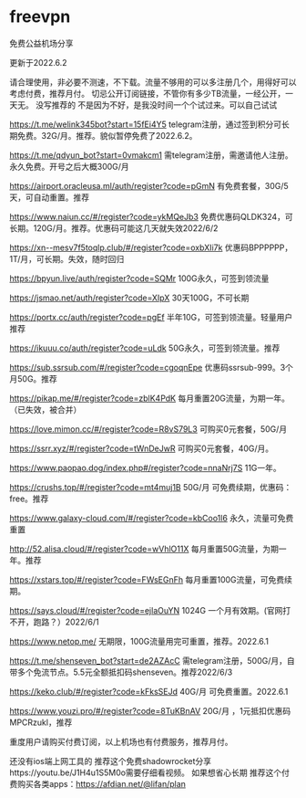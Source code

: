 # freevpn
免费公益机场分享

更新于2022.6.2

请合理使用，非必要不测速，不下载。流量不够用的可以多注册几个，用得好可以考虑付费，推荐月付。
切忌公开订阅链接，不管你有多少TB流量，一经公开，一天无。
没写推荐的 不是因为不好，是我没时间一个个试过来。可以自己试试


https://t.me/welink345bot?start=15fEi4Y5
telegram注册，通过签到积分可长期免费。32G/月。推荐。貌似暂停免费了2022.6.2。

https://t.me/qdyun_bot?start=0vmakcm1
需telegram注册，需邀请他人注册。永久免费。开号之后大概300G/月

https://airport.oracleusa.ml/auth/register?code=pGmN
有免费套餐，30G/5天，可自动重置。推荐

https://www.naiun.cc/#/register?code=ykMQeJb3
免费优惠码QLDK324，可长期。120G/月。推荐。优惠码可能这几天就失效2022/6/2

https://xn--mesv7f5toqlp.club/#/register?code=oxbXIi7k
优惠码BPPPPPP，1T/月，可长期。失效，随时回归

https://bpyun.live/auth/register?code=SQMr
100G永久，可签到领流量

https://jsmao.net/auth/register?code=XIpX
30天100G，不可长期

https://portx.cc/auth/register?code=pgEf
半年10G，可签到领流量。轻量用户推荐

https://ikuuu.co/auth/register?code=uLdk
50G永久，可签到领流量。推荐

https://sub.ssrsub.com/#/register?code=cgoqnEpe
优惠码ssrsub-999。3个月50G。推荐

https://pikap.me/#/register?code=zblK4PdK
每月重置20G流量，为期一年。（已失效，被合并）

https://love.mimon.cc/#/register?code=R8vS79L3
可购买0元套餐，50G/月

https://ssrr.xyz/#/register?code=tWnDeJwR
可购买0元套餐，40G/月。

https://www.paopao.dog/index.php#/register?code=nnaNrj7S
11G一年。

https://crushs.top/#/register?code=mt4muj1B
50G/月 可免费续期，优惠码：free。推荐

https://www.galaxy-cloud.com/#/register?code=kbCoo1l6
永久，流量可免费重置

http://52.alisa.cloud/#/register?code=wVhlO11X
每月重置50G流量，为期一年。推荐

https://xstars.top/#/register?code=FWsEGnFh
每月重置100G流量，可免费续期。

https://says.cloud/#/register?code=ejlaOuYN
1024G 一个月有效期。(官网打不开，跑路？）2022/6/1

https://www.netop.me/
无期限，100G流量用完可重置，推荐。2022.6.1

https://t.me/shenseven_bot?start=de2AZAcC
需telegram注册，500G/月，自带多个免流节点。5.5元全额抵扣码shenseven。推荐2022/6/3

https://keko.club/#/register?code=kFksSEJd
40G/月 可免费重置。2022.6.1

https://www.youzi.pro/#/register?code=8TuKBnAV
20G/月 ，1元抵扣优惠码MPCRzukl，推荐

重度用户请购买付费订阅，以上机场也有付费服务，推荐月付。

还没有ios端上网工具的
推荐这个免费shadowrocket分享https://youtu.be/J1H4u1S5M0o需要仔细看视频。
如果想省心长期 推荐这个付费购买各类apps：https://afdian.net/@lifan/plan
